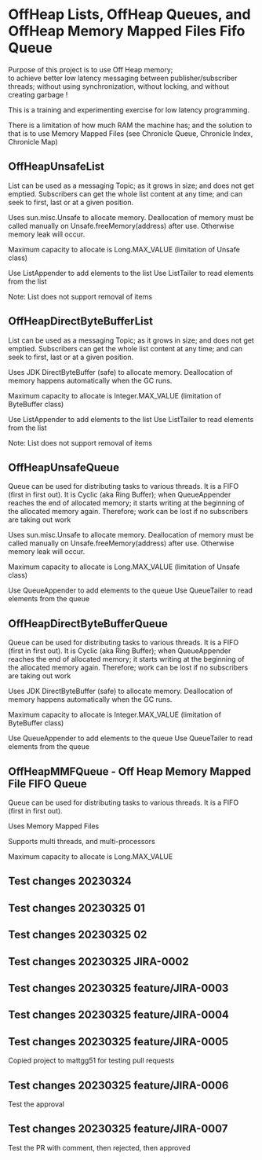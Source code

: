 # OffHeap Lists, OffHeap Queues, and OffHeap Memory Mapped Files Fifo Queue

Purpose of this project is to use Off Heap memory;  
to achieve better low latency messaging between publisher/subscriber threads; without using synchronization, without locking, and without creating garbage !
 
This is a training and experimenting exercise for low latency programming.
  
There is a limitation of how much RAM the machine has; and the solution to that is to use Memory Mapped Files (see Chronicle Queue, Chronicle Index, Chronicle Map)

## OffHeapUnsafeList

List can be used as a messaging Topic; as it grows in size; and does not get emptied.
Subscribers can get the whole list content at any time; and can seek to first, last or at a given position.

Uses sun.misc.Unsafe to allocate memory.
Deallocation of memory must be called manually on Unsafe.freeMemory(address) after use. 
Otherwise memory leak will occur.

Maximum capacity to allocate is Long.MAX_VALUE (limitation of Unsafe class)

Use ListAppender to add elements to the list
Use ListTailer to read elements from the list 

Note: List does not support removal of items

## OffHeapDirectByteBufferList

List can be used as a messaging Topic; as it grows in size; and does not get emptied.
Subscribers can get the whole list content at any time; and can seek to first, last or at a given position.

Uses JDK DirectByteBuffer (safe) to allocate memory.
Deallocation of memory happens automatically when the GC runs.

Maximum capacity to allocate is Integer.MAX_VALUE (limitation of ByteBuffer class)

Use ListAppender to add elements to the list
Use ListTailer to read elements from the list 

Note: List does not support removal of items

## OffHeapUnsafeQueue

Queue can be used for distributing tasks to various threads.
It is a FIFO (first in first out).
It is Cyclic (aka Ring Buffer); when QueueAppender reaches the end of allocated memory; 
it starts writing at the beginning of the allocated memory again.
Therefore; work can be lost if no subscribers are taking out work

Uses sun.misc.Unsafe to allocate memory.
Deallocation of memory must be called manually on Unsafe.freeMemory(address) after use. 
Otherwise memory leak will occur.

Maximum capacity to allocate is Long.MAX_VALUE (limitation of Unsafe class)

Use QueueAppender to add elements to the queue
Use QueueTailer to read elements from the queue 

## OffHeapDirectByteBufferQueue

Queue can be used for distributing tasks to various threads.
It is a FIFO (first in first out).
It is Cyclic (aka Ring Buffer); when QueueAppender reaches the end of allocated memory; 
it starts writing at the beginning of the allocated memory again.
Therefore; work can be lost if no subscribers are taking out work

Uses JDK DirectByteBuffer (safe) to allocate memory.
Deallocation of memory happens automatically when the GC runs.

Maximum capacity to allocate is Integer.MAX_VALUE (limitation of ByteBuffer class)

Use QueueAppender to add elements to the queue
Use QueueTailer to read elements from the queue 

## OffHeapMMFQueue - Off Heap Memory Mapped File FIFO Queue

Queue can be used for distributing tasks to various threads.
It is a FIFO (first in first out).

Uses Memory Mapped Files

Supports multi threads, and multi-processors

Maximum capacity to allocate is Long.MAX_VALUE


## Test changes 20230324
## Test changes 20230325 01
## Test changes 20230325 02

## Test changes 20230325 JIRA-0002
## Test changes 20230325 feature/JIRA-0003
## Test changes 20230325 feature/JIRA-0004

## Test changes 20230325 feature/JIRA-0005
Copied project to mattgg51 for testing pull requests

## Test changes 20230325 feature/JIRA-0006
Test the approval

## Test changes 20230325 feature/JIRA-0007
Test the PR with comment, then rejected, then approved
